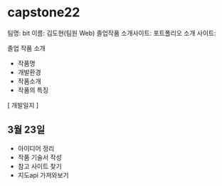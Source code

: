 # capstone22

팀명: bit
이름: 김도현(팀원 Web)
졸업작품 소개사이트:
포트폴리오 소개 사이트:


졸업 작품 소개
- 작품명
- 개발환경
- 작품소개
- 작품의 특징


[ 개발일지 ]
## 3월 23일

- 아이디어 정리 
- 작품 기술서 작성
- 참고 사이트 찾기
- 지도api 가져와보기
